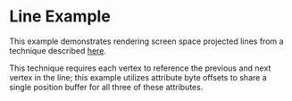 # Line Example

This example demonstrates rendering screen space projected lines from a technique described [here](https://mattdesl.svbtle.com/drawing-lines-is-hard).

This technique requires each vertex to reference the previous and next vertex in the line; this example utilizes attribute byte offsets to share a single position buffer for all three of these attributes.